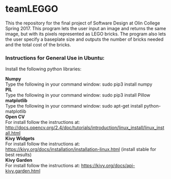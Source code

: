 # teamLEGGO
This the repository for the final project of Software Design at Olin College Spring 2017. This program lets the user input an image and returns the same image, but with its pixels represented as LEGO bricks. The program also lets the user specify a baseplate size and outputs the number of bricks needed and the total cost of the bricks.  

### Instructions for General Use in Ubuntu:  


Install the following python libraries:  


**Numpy**  
Type the following in your command window: sudo pip3 install numpy  
**PIL**  
Type the following in your command window: sudo pip3 install Pillow  
**matplotlib**  
Type the following in your command window: sudo apt-get install python-matplotlib  
**Open CV**  
For install follow the instructions at:   http://docs.opencv.org/2.4/doc/tutorials/introduction/linux_install/linux_install.html  
**Kivy Widgets**  
For install follow the instructions at: https://kivy.org/docs/installation/installation-linux.html (install stable for best results)  
**Kivy Garden**  
For install follow the instructions at: https://kivy.org/docs/api-kivy.garden.html  
